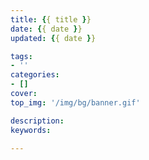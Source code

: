 ```yaml
---
title: {{ title }}
date: {{ date }}
updated: {{ date }}

tags:
- ''
categories:
- []
cover: 
top_img: '/img/bg/banner.gif'

description: 
keywords:

---
```

